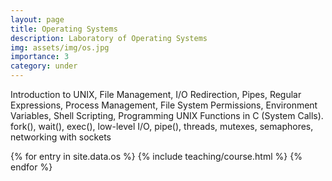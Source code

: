 ```yaml
---
layout: page
title: Operating Systems
description: Laboratory of Operating Systems
img: assets/img/os.jpg
importance: 3
category: under
---
```

Introduction to UNIX, File Management, I/O Redirection, Pipes, Regular Expressions, Process Management, File System Permissions, Environment Variables, Shell Scripting, Programming UNIX Functions in C (System Calls). fork(), wait(), exec(), low-level I/O, pipe(), threads, mutexes, semaphores, networking with sockets
 


<div class="post">
<article>
{% for entry in site.data.os %}
 {% include teaching/course.html %}
{% endfor %}
</article>
</div>